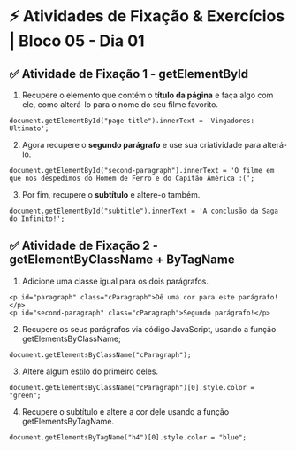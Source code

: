 # &#9889; Atividades de Fixação & Exercícios | Bloco 05 - Dia 01

## &#9989; Atividade de Fixação 1 - getElementById

1. Recupere o elemento que contém o **título da página** e faça algo com ele, como alterá-lo para o nome do seu filme favorito.
```
document.getElementById("page-title").innerText = 'Vingadores: Ultimato';
```
2. Agora recupere o **segundo parágrafo** e use sua criatividade para alterá-lo.
```
document.getElementById("second-paragraph").innerText = 'O filme em que nos despedimos do Homem de Ferro e do Capitão América :(';
```

3. Por fim, recupere o **subtítulo** e altere-o também.
```
document.getElementById("subtitle").innerText = 'A conclusão da Saga do Infinito!';
```

## &#9989; Atividade de Fixação 2 - getElementByClassName + ByTagName

1. Adicione uma classe igual para os dois parágrafos.
```
<p id="paragraph" class="cParagraph">Dê uma cor para este parágrafo!</p>
<p id="second-paragraph" class="cParagraph">Segundo parágrafo!</p>
```

2. Recupere os seus parágrafos via código JavaScript, usando a função getElementsByClassName;
```
document.getElementsByClassName("cParagraph");
```

3. Altere algum estilo do primeiro deles.
```
document.getElementsByClassName("cParagraph")[0].style.color = "green";
```

4. Recupere o subtítulo e altere a cor dele usando a função getElementsByTagName.
```
document.getElementsByTagName("h4")[0].style.color = "blue";
```